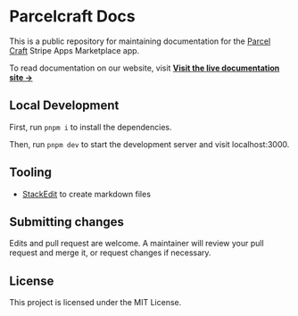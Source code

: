 # Parcelcraft Docs

This is a public repository for maintaining documentation for the [Parcel Craft](https://www.parcelcraft.com) Stripe Apps Marketplace app.

To read documentation on our website, visit [**Visit the live documentation site →**](https://www.parcelcraft.com/docs)

## Local Development

First, run `pnpm i` to install the dependencies.

Then, run `pnpm dev` to start the development server and visit localhost:3000.

## Tooling
- [StackEdit](https://stackedit.io/app#) to create markdown files


## Submitting changes
Edits and pull request are welcome.  A maintainer will review your pull request and merge it, or request changes if necessary.

## License

This project is licensed under the MIT License.

